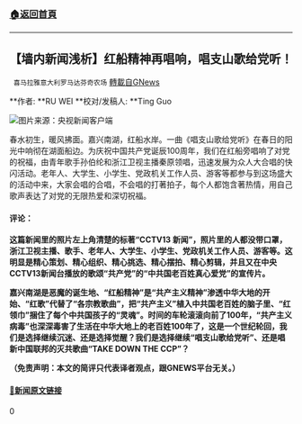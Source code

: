 ###  [:house:返回首頁](https://github.com/ourhimalayas/txt)
---

## 【墙内新闻浅析】红船精神再唱响，唱支山歌给党听！
` 喜马拉雅意大利罗马达芬奇农场` [轉載自GNews](https://gnews.org/zh-hans/942925/)

**作者: **RU WEI **校对/发稿人: **Ting Guo

![]()![](https://gnews.org/wp-content/uploads/2021/03/17042121206698232988.jpg)图片来源：央视新闻客户端

春水初生，暖风拂面。嘉兴南湖，红船水岸。一曲《唱支山歌给党听》在春日的阳光中响彻在湖面船边。为庆祝中国共产党诞辰100周年，我们在红船旁唱响了对党的祝福，由青年歌手孙伯纶和浙江卫视主播秦原领唱，迅速发展为众人大合唱的快闪活动。老年人、大学生、小学生、党政机关工作人员、游客等都参与到这场盛大的活动中来，大家会唱的合唱，不会唱的打著拍子，每个人都饱含著热情，用自己歌声表达了对党的无限热爱和深切祝福。

#### 评论：

**这篇新闻里的照片左上角清楚的标著“CCTV13 新闻”，照片里的人都没带口罩，浙江卫视主播、歌手、老年人、大学生、小学生、党政机关工作人员、游客等。这明显是精心策划、精心组织、精心挑选、精心摆拍、精心剪辑，并且又在中央CCTV13新闻台播放的歌颂“共产党”的“中共国老百姓真心爱党”的宣传片。**

**嘉兴南湖是恶魔的诞生地、“红船精神”是“共产主义精神”渗透中华大地的开始、“红歌”代替了“各宗教歌曲”，把“共产主义”植入中共国老百姓的脑子里、“红领巾”捆住了每个中共国孩子的“灵魂”。时间的车轮滚滚向前了100年，“共产主义病毒”也深深毒害了生活在中华大地上的老百姓100年了，这是一个世纪轮回，我们是选择继续沉迷、还是选择觉醒？我们是选择继续“唱支山歌给党听”、还是唱新中国联邦的灭共歌曲“TAKE DOWN THE CCP”？**

**（免责声明：本文的简评只代表译者观点，跟GNEWS平台无关。）**

#### [🔗新闻原文链接](http://news.ynet.com/2021/02/28/3163135t2518.html)

0

